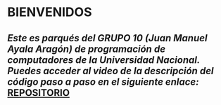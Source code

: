 # **BIENVENIDOS**

## _Este es parqués del GRUPO 10 (Juan Manuel Ayala Aragón) de programación de computadores de la Universidad Nacional. Puedes acceder al video de la descripción del código paso a paso en el siguiente enlace:_ [REPOSITORIO](https://youtu.be/5wr7Innhu74?si=OrouV24SvSqm2q15)
